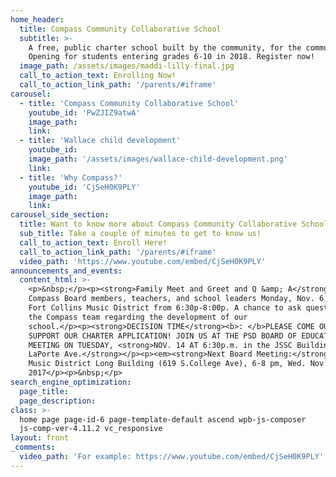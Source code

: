 ```yaml
---
home_header:
  title: Compass Community Collaborative School
  subtitle: >-
    A free, public charter school built by the community, for the community.
    Opening for students entering grades 6-10 in 2018. Register now!
  image_path: /assets/images/maddi-lilly-final.jpg
  call_to_action_text: Enrolling Now!
  call_to_action_link_path: '/parents/#iframe'
carousel:
  - title: 'Compass Community Collaborative School'
    youtube_id: 'PwZJIZ9atwA'
    image_path: 
    link: 
  - title: 'Wallace child development'
    youtube_id: 
    image_path: '/assets/images/wallace-child-development.png'
    link:
  - title: 'Why Compass?'
    youtube_id: 'CjSeH0K9PLY'
    image_path: 
    link:
carousel_side_section:
  title: Want to know more about Compass Community Collaborative School?
  sub_title: Take a couple of minutes to get to know us!
  call_to_action_text: Enroll Here!
  call_to_action_link_path: '/parents/#iframe'
  video_path: 'https://www.youtube.com/embed/CjSeH0K9PLY'
announcements_and_events:
  content_html: >-
    <p>&nbsp;</p><p><strong>Family Meet and Greet and Q &amp; A</strong> with
    Compass Board members, teachers, and school leaders Monday, Nov. 6, at the
    Fort Collins Music District from 6:30p-8:00p. A chance to ask questions of
    the Compass team regarding the development of our
    school.</p><p><strong>DECISION TIME</strong><b>: </b>PLEASE COME OUT TO
    SUPPORT OUR CHARTER APPLICATION! JOIN US AT THE PSD BOARD OF EDUCATION
    MEETING ON TUESDAY, <strong>NOV. 14 AT 6:30p.m. in the JSSC Building, 2407
    LaPorte Ave.</strong></p><p><em><strong>Next Board Meeting:</strong></em>
    Music District Long Building (619 S.College Ave), 6-8 pm, Wed. Nov. 15,
    2017</p><p>&nbsp;</p>
search_engine_optimization:
  page_title:
  page_description:
class: >-
  home page page-id-6 page-template-default ascend wpb-js-composer
  js-comp-ver-4.11.2 vc_responsive
layout: front
_comments:
  video_path: 'For example: https://www.youtube.com/embed/CjSeH0K9PLY'
---
```

